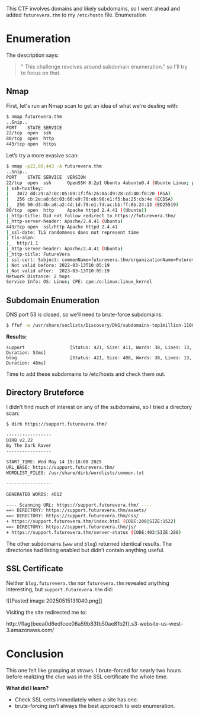 This CTF involves domains and likely subdomains, so I went ahead and added `futurevera.thm` to my `/etc/hosts` file.
Enumeration

# Enumeration
The description says:
> " This challenge revolves around subdomain enumeration."
>  so I'll try to focus on that.
## Nmap
First, let's run an Nmap scan to get an idea of what we're dealing with:
```bash
$ nmap futurevera.thm
..Snip..
PORT    STATE SERVICE
22/tcp  open  ssh
80/tcp  open  http
443/tcp open  https

```

Let’s try a more evasive scan:
```bash
$ nmap -p22,80,443 -A futurevera.thm
..Snip..
PORT    STATE SERVICE  VERSION
22/tcp  open  ssh      OpenSSH 8.2p1 Ubuntu 4ubuntu0.4 (Ubuntu Linux; protocol 2.0)
| ssh-hostkey: 
|   3072 dd:29:a7:0c:05:69:1f:f6:26:0a:d9:28:cd:40:f0:20 (RSA)
|   256 cb:2e:a8:6d:03:66:e9:70:eb:96:e1:f5:ba:25:cb:4e (ECDSA)
|_  256 50:d3:4b:a8:a2:4d:1d:79:e1:7d:ac:bb:ff:0b:24:13 (ED25519)
80/tcp  open  http     Apache httpd 2.4.41 ((Ubuntu))
|_http-title: Did not follow redirect to https://futurevera.thm/
|_http-server-header: Apache/2.4.41 (Ubuntu)
443/tcp open  ssl/http Apache httpd 2.4.41
|_ssl-date: TLS randomness does not represent time
| tls-alpn: 
|_  http/1.1
|_http-server-header: Apache/2.4.41 (Ubuntu)
|_http-title: FutureVera
| ssl-cert: Subject: commonName=futurevera.thm/organizationName=Futurevera/stateOrProvinceName=Oregon/countryName=US
| Not valid before: 2022-03-13T10:05:19
|_Not valid after:  2023-03-13T10:05:19
Network Distance: 2 hops
Service Info: OS: Linux; CPE: cpe:/o:linux:linux_kernel

```

## Subdomain Enumeration
DNS port 53 is closed, so we’ll need to brute-force subdomains:
```bash
$ ffuf -w /usr/share/seclists/Discovery/DNS/subdomains-top1million-110000.txt -mc all -H "Host: FUZZ.futurevera.thm" -u https://futurevera.thm/ -fs 4605
```

**Results:**
```
support                 [Status: 421, Size: 411, Words: 38, Lines: 13, Duration: 53ms]
blog                    [Status: 421, Size: 408, Words: 38, Lines: 13, Duration: 48ms]
```

Time to add these subdomains to /etc/hosts and check them out.
## Directory Bruteforce
I didn’t find much of interest on any of the subdomains, so I tried a directory scan:
```bash
$ dirb https://support.futurevera.thm/

-----------------
DIRB v2.22    
By The Dark Raver
-----------------

START_TIME: Wed May 14 19:18:08 2025
URL_BASE: https://support.futurevera.thm/
WORDLIST_FILES: /usr/share/dirb/wordlists/common.txt

-----------------

GENERATED WORDS: 4612                                                          

---- Scanning URL: https://support.futurevera.thm/ ----
==> DIRECTORY: https://support.futurevera.thm/assets/                                                  
==> DIRECTORY: https://support.futurevera.thm/css/                                                     
+ https://support.futurevera.thm/index.html (CODE:200|SIZE:1522)                                       
==> DIRECTORY: https://support.futurevera.thm/js/                                                      
+ https://support.futurevera.thm/server-status (CODE:403|SIZE:288)
```

The other subdomains (`www` and `blog`) returned identical results. The directories had listing enabled but didn’t contain anything useful.
## SSL Certificate
Neither `blog.futurevera.thm` nor `futurevera.thm` revealed anything interesting, but `support.futurevera.thm` did:

![[Pasted image 20250515131040.png]]

Visiting the site redirected me to:

http://flag{beea0d6edfcee06a59b83fb50ae81b2f}.s3-website-us-west-3.amazonaws.com/

# Conclusion
This one felt like grasping at straws. I brute-forced for nearly two hours before realizing the clue was in the SSL certificate the whole time.

**What did I learn?**
-    Check SSL certs immediately when a site has one.
-    brute-forcing isn’t always the best approach to web enumeration.